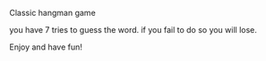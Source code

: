 Classic hangman game

you have 7 tries to guess the word.
if you fail to do so you will lose.

Enjoy and have fun!
